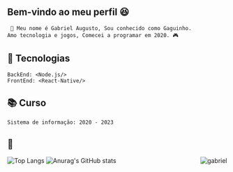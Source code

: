 ## Bem-vindo ao meu perfil 😆 

     📣 Meu nome é Gabriel Augusto, Sou conhecido como Gaguinho.  
    Amo tecnologia e jogos, Comecei a programar em 2020. 🎮 



## 🚀 Tecnologias
    BackEnd: <Node.js/>
    FrontEnd: <React-Native/>
   
## 📚 Curso
    Sistema de informação: 2020 - 2023
    
## 🧐
![Top Langs](https://github-readme-stats.vercel.app/api/top-langs/?username=gabrielapl&layout=compact)
![Anurag's GitHub stats](https://github-readme-stats.vercel.app/api?username=gabrielapl&show_icons=true&theme=radical)
<a href="https://github.com/gabrielapl">
</a>
     <a href="https://github.com/gabrielapl">
     <img align="right" src="https://github-readme-stats.vercel.app/api/wakatime?username=@gxguinho&layout=compact&theme=tokyonight" alt="gabriel" />
</a>
